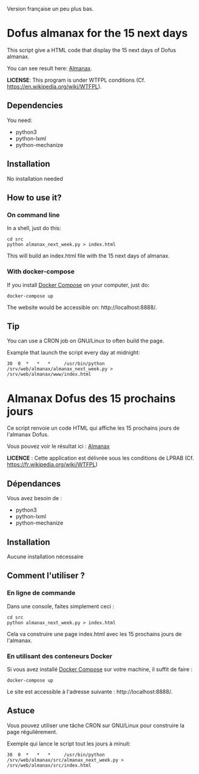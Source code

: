 Version française un peu plus bas.

# Dofus almanax for the 15 next days

This script give a HTML code that display the 15 next days of Dofus almanax.

You can see result here: [Almanax](https://almanax.o9.re "Have a look to the result").

**LICENSE**: This program is under WTFPL conditions (Cf. https://en.wikipedia.org/wiki/WTFPL).

## Dependencies

You need:

  * python3
  * python-lxml
  * python-mechanize

## Installation

No installation needed

## How to use it?

### On command line

In a shell, just do this:

    cd src
    python almanax_next_week.py > index.html

This will build an index.html file with the 15 next days of almanax.

### With docker-compose

If you install [Docker Compose](https://docs.docker.com/compose/) on your computer, just do: 

```
docker-compose up
```

The website would be accessible on: http://localhost:8888/.

## Tip

You can use a CRON job on GNU/Linux to often build the page.

Example that launch the script every day at midnight:

    30  0  *   *   *     /usr/bin/python /srv/web/almanax/almanax_next_week.py > /srv/web/almanax/www/index.html

# Almanax Dofus des 15 prochains jours

Ce script renvoie un code HTML qui affiche les 15 prochains jours de l'almanax Dofus.

Vous pouvez voir le résultat ici : [Almanax](https://almanax.o9.re "Apercevoir le résultat")

**LICENCE** : Cette application est délivrée sous les conditions de LPRAB (Cf. https://fr.wikipedia.org/wiki/WTFPL)


## Dépendances

Vous avez besoin de : 

  * python3
  * python-lxml
  * python-mechanize

## Installation

Aucune installation nécessaire

## Comment l'utiliser ?

### En ligne de commande

Dans une console, faites simplement ceci : 

    cd src
    python almanax_next_week.py > index.html

Cela va construire une page index.html avec les 15 prochains jours de l'almanax.

### En utilisant des conteneurs Docker

Si vous avez installé [Docker Compose](https://docs.docker.com/compose/) sur votre machine, il suffit de faire : 

```
docker-compose up
```

Le site est accessible à l'adresse suivante : http://localhost:8888/.

## Astuce

Vous pouvez utiliser une tâche CRON sur GNU/Linux pour construire la page régulièrement.

Exemple qui lance le script tout les jours à minuit:

    30  0  *   *   *     /usr/bin/python /srv/web/almanax/src/almanax_next_week.py > /srv/web/almanax/src/index.html

